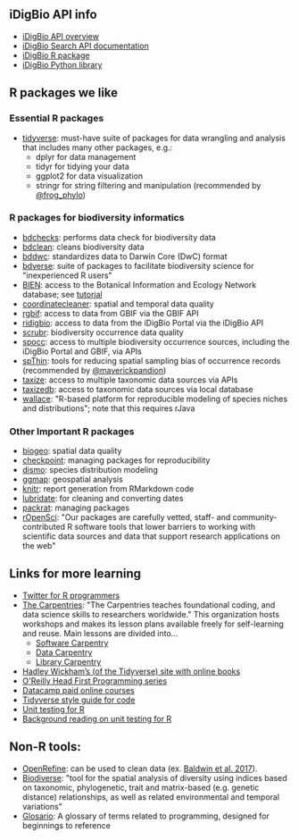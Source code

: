 ## iDigBio API info

- [iDigBio API overview](https://www.idigbio.org/wiki/index.php/IDigBio_API)
- [iDigBio Search API documentation](https://github.com/iDigBio/idigbio-search-api/wiki)
- [iDigBio R package](https://github.com/idigbio/ridigbio)
- [iDigBio Python library](https://github.com/idigbio/idigbio-python-client/)

## R packages we like

### Essential R packages
- [tidyverse](https://www.tidyverse.org/): must-have suite of packages for data wrangling and analysis that includes many other packages, e.g.:
  - dplyr for data management
  - tidyr for tidying your data
  - ggplot2 for data visualization
  - stringr for string filtering and manipulation (recommended by [@frog_phylo](https://twitter.com/frog_phylo/status/1265633360153579520?s=20))

### R packages for biodiversity informatics
- [bdchecks](https://bdverse.org/bdchecks/): performs data check for biodiversity data
- [bdclean](https://bdverse.org/bdclean/): cleans biodiversity data
- [bddwc](https://bdverse.org/bddwc/): standardizes data to Darwin Core (DwC) format
- [bdverse](https://bd-r.github.io/The-bdverse/index.html): suite of packages to facilitate biodiversity science for "inexperienced R users"
- [BIEN](https://cran.r-project.org/web/packages/BIEN/index.html): access to the Botanical Information and Ecology Network database; see [tutorial](https://github.com/bmaitner/RBIEN/blob/master/tutorials/RBIEN_tutorial.Rmd)
- [coordinatecleaner](https://ropensci.github.io/CoordinateCleaner/): spatial and temporal data quality
- [rgbif](https://github.com/ropensci/rgbif): access to data from GBIF via the GBIF API
- [ridigbio](https://github.com/idigbio/ridigbio): access to data from the iDigBio Portal via the iDigBio API
- [scrubr](https://docs.ropensci.org/scrubr/): biodiversity occurrence data quality
- [spocc](https://docs.ropensci.org/spocc/): access to multiple biodiversity occurrence sources, including the iDigBio Portal and GBIF, via APIs
- [spThin](https://cran.r-project.org/web/packages/spThin/spThin.pdf): tools for reducing spatial sampling bias of occurrence records (recommended by [@maverickpandion](https://twitter.com/maverickpandion/status/1265643410163187713?s=20))
- [taxize](https://docs.ropensci.org/taxize/): access to multiple taxonomic data sources via APIs
- [taxizedb](https://docs.ropensci.org/taxizedb/): access to taxonomic data sources via local database
- [wallace](https://wallaceecomod.github.io/): "R-based platform for reproducible modeling of species niches and distributions"; note that this requires rJava

### Other Important R packages

- [biogeo](https://cran.r-project.org/web/packages/biogeo/index.html): spatial data quality
- [checkpoint](https://cran.r-project.org/web/packages/checkpoint/vignettes/checkpoint.html): managing packages for reproducibility
- [dismo](https://cran.r-project.org/web/packages/dismo/index.html): species distribution modeling
- [ggmap](https://cran.r-project.org/web/packages/ggmap/index.html): geospatial analysis
- [knitr](https://yihui.org/knitr/): report generation from RMarkdown code
- [lubridate](https://lubridate.tidyverse.org/): for cleaning and converting dates
- [packrat](https://rstudio.github.io/packrat/): managing packages
- [rOpenSci](https://ropensci.org/packages/): "Our packages are carefully vetted, staff- and community-contributed R software tools that lower barriers to working with scientific data sources and data that support research applications on the web"

## Links for more learning

- [Twitter for R programmers](https://www.t4rstats.com/)
- [The Carpentries](https://carpentries.org/): "The Carpentries teaches foundational coding, and data science skills to researchers worldwide." This organization hosts workshops and makes its lesson plans available freely for self-learning and reuse. Main lessons are divided into...
  - [Software Carpentry](https://software-carpentry.org/lessons/)
  - [Data Carpentry](https://datacarpentry.org/lessons/)
  - [Library Carpentry](https://librarycarpentry.org/lessons/)
- [Hadley Wickham’s (of the Tidyverse) site with online books](http://hadley.nz/#teaching)
- [O'Reilly Head First Programming series](https://ssearch.oreilly.com/?q=Head+First+Programming)
- [Datacamp paid online courses](https://www.datacamp.com)
- [Tidyverse style guide for code](https://style.tidyverse.org/)
- [Unit testing for R](https://testthat.r-lib.org/)
- [Background reading on unit testing for R](http://r-pkgs.had.co.nz/tests.html)

## Non-R tools:
- [OpenRefine](https://openrefine.org/): can be used to clean data (ex. [Baldwin et al. 2017](https://doi.org/10.3732/ajb.1600326)).
- [Biodiverse](http://shawnlaffan.github.io/biodiverse/): "tool for the spatial analysis of diversity using indices based on taxonomic, phylogenetic, trait and matrix-based (e.g. genetic distance) relationships, as well as related environmental and temporal variations"
- [Glosario](https://carpentries.github.io/glosario/en/): A glossary of terms related to programming, designed for beginnings to reference
